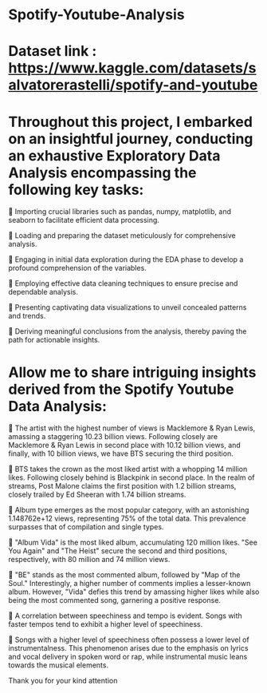 # Spotify-Youtube-Analysis
# Dataset link : https://www.kaggle.com/datasets/salvatorerastelli/spotify-and-youtube
# Throughout this project, I embarked on an insightful journey, conducting an exhaustive Exploratory Data Analysis encompassing the following key tasks:

📌 Importing crucial libraries such as pandas, numpy, matplotlib, and seaborn to facilitate efficient data processing.

📌 Loading and preparing the dataset meticulously for comprehensive analysis.

📌 Engaging in initial data exploration during the EDA phase to develop a profound comprehension of the variables.

📌 Employing effective data cleaning techniques to ensure precise and dependable analysis.

📌 Presenting captivating data visualizations to unveil concealed patterns and trends.

📌 Deriving meaningful conclusions from the analysis, thereby paving the path for actionable insights.

# Allow me to share intriguing insights derived from the Spotify Youtube Data Analysis:

📌 The artist with the highest number of views is Macklemore & Ryan Lewis, amassing a staggering 10.23 billion views. Following closely are Macklemore & Ryan Lewis in second place with 10.12 billion views, and finally, with 10 billion views, we have BTS securing the third position.

📌 BTS takes the crown as the most liked artist with a whopping 14 million likes. Following closely behind is Blackpink in second place. In the realm of streams, Post Malone claims the first position with 1.2 billion streams, closely trailed by Ed Sheeran with 1.74 billion streams.

📌 Album type emerges as the most popular category, with an astonishing 1.148762e+12 views, representing 75% of the total data. This prevalence surpasses that of compilation and single types.

📌 "Album Vida" is the most liked album, accumulating 120 million likes. "See You Again" and "The Heist" secure the second and third positions, respectively, with 80 million and 74 million views.

📌 "BE" stands as the most commented album, followed by "Map of the Soul." Interestingly, a higher number of comments implies a lesser-known album. However, "Vida" defies this trend by amassing higher likes while also being the most commented song, garnering a positive response.

📌 A correlation between speechiness and tempo is evident. Songs with faster tempos tend to exhibit a higher level of speechiness.

📌 Songs with a higher level of speechiness often possess a lower level of instrumentalness. This phenomenon arises due to the emphasis on lyrics and vocal delivery in spoken word or rap, while instrumental music leans towards the musical elements.




Thank you for your kind attention 





